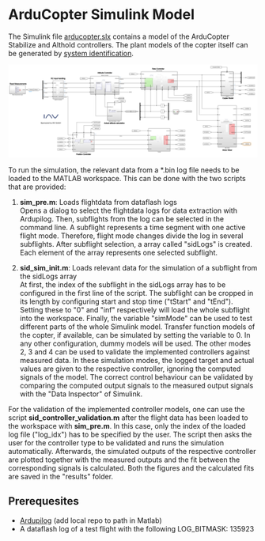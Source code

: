 # ArduCopter Simulink Model

The Simulink file [arducopter.slx](https://github.com/fbredeme/ardupilot_simulink/blob/master/arducopter.slx) contains a model of the ArduCopter Stabilize and Althold controllers. The plant models of the copter itself can be generated by [system identification](https://ardupilot.org/copter/docs/systemid-mode.html). 

![](simulink_model.PNG?raw=true "Simulink screenshot")

To run the simulation, the relevant data from a *.bin log file needs to be loaded to the MATLAB workspace. This can be done with the two scripts that are provided:

1) **sim_pre.m**: Loads flightdata from dataflash logs  
Opens a dialog to select the flightdata logs for data extraction with Ardupilog. Then, subflights from the log can be selected in the command line. A subflight represents a time segment with one active flight mode. Therefore, flight mode changes divide the log in several subflights. After subflight selection, a array called "sidLogs" is created. Each element of the array represents one selected subflight.

2) **sid_sim_init.m**: Loads relevant data for the simulation of a subflight from the sidLogs array  
At first, the index of the subflight in the sidLogs array has to be configured in the first line of the script. The subflight can be cropped in its length by configuring start and stop time ("tStart" and "tEnd"). Setting these to "0" and "inf" respectively will load the whole subflight into the workspace. Finally, the variable "simMode" can be used to test different parts of the whole Simulink model. Transfer function models of the copter, if available, can be simulated by setting the variable to 0. In any other configuration, dummy models will be used. The other modes 2, 3 and 4 can be used to validate the implemented controllers against measured data. In these simulation modes, the logged target and actual values are given to the respective controller, ignoring the computed signals of the model. The correct control behaviour can be validated by comparing the computed output signals to the measured output signals with the "Data Inspector" of Simulink.

For the validation of the implemented controller models, one can use the script **sid_controller_validation.m** after the flight data has been loaded to the workspace with **sim_pre.m**. In this case, only the index of the loaded log file ("log_idx") has to be specified by the user. The script then asks the user for the controller type to be validated and runs the simulation automatically. Afterwards, the simulated outputs of the respective controller are plotted together with the measured outputs and the fit between the corresponding signals is calculated. Both the figures and the calculated fits are saved in the "results" folder.

## Prerequesites
- [Ardupilog](https://github.com/Georacer/ardupilog) (add local repo to path in Matlab)
- A dataflash log of a test flight with the following LOG_BITMASK: 135923